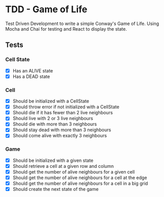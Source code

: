 # TDD - Game of Life

Test Driven Development to write a simple Conway's Game of Life. Using Mocha and Chai for testing and React to display the state.

## Tests

### Cell State
 * [x] Has an ALIVE state
 * [x] Has a DEAD state

### Cell
 * [x] Should be initialized with a CellState
 * [x] Should throw error if not initialized with a CellState
 * [x] Should die if it has fewer than 2 live neighbours
 * [x] Should live with 2 or 3 live neighbours
 * [x] Should die with more than 3 neighbours
 * [x] Should stay dead with more than 3 neighbours
 * [x] Should come alive with exactly 3 neighbours

### Game
 * [x] Should be initialized with a given state
 * [x] Should retrieve a cell at a given row and column
 * [x] Should get the number of alive neighbours for a given cell
 * [x] Should get the number of alive neighbours for a cell at the edge
 * [x] Should get the number of alive neighbours for a cell in a big grid
 * [x] Should create the next state of the game
